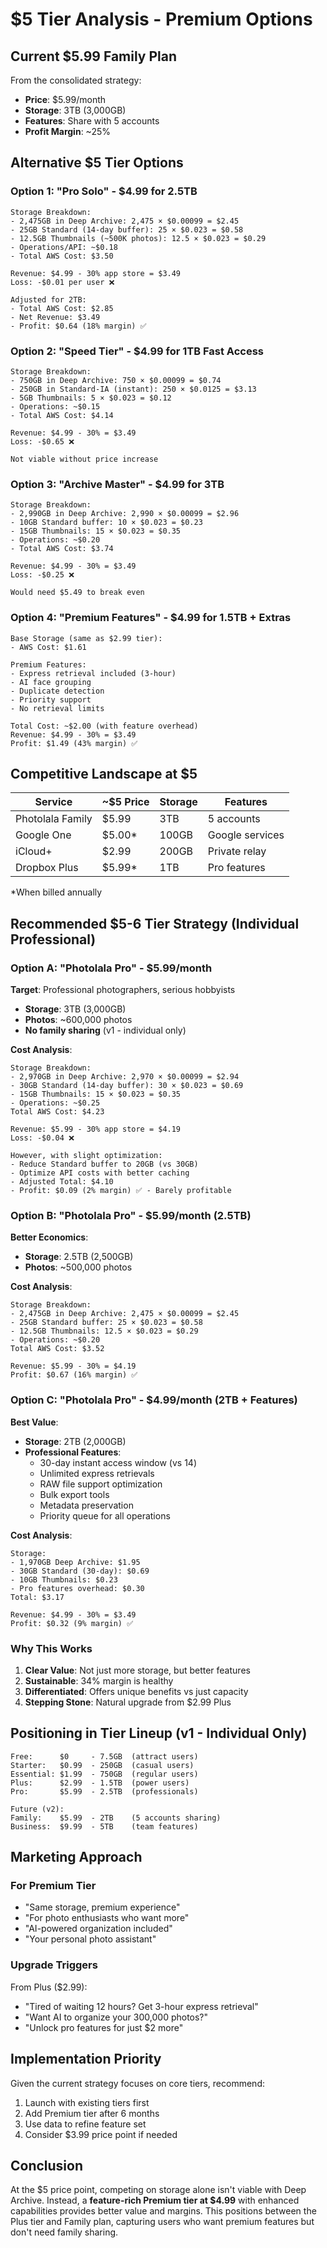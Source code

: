 # $5 Tier Analysis - Premium Options

## Current $5.99 Family Plan

From the consolidated strategy:
- **Price**: $5.99/month
- **Storage**: 3TB (3,000GB)
- **Features**: Share with 5 accounts
- **Profit Margin**: ~25%

## Alternative $5 Tier Options

### Option 1: "Pro Solo" - $4.99 for 2.5TB
```
Storage Breakdown:
- 2,475GB in Deep Archive: 2,475 × $0.00099 = $2.45
- 25GB Standard (14-day buffer): 25 × $0.023 = $0.58
- 12.5GB Thumbnails (~500K photos): 12.5 × $0.023 = $0.29
- Operations/API: ~$0.18
- Total AWS Cost: $3.50

Revenue: $4.99 - 30% app store = $3.49
Loss: -$0.01 per user ❌

Adjusted for 2TB:
- Total AWS Cost: $2.85
- Net Revenue: $3.49
- Profit: $0.64 (18% margin) ✅
```

### Option 2: "Speed Tier" - $4.99 for 1TB Fast Access
```
Storage Breakdown:
- 750GB in Deep Archive: 750 × $0.00099 = $0.74
- 250GB in Standard-IA (instant): 250 × $0.0125 = $3.13
- 5GB Thumbnails: 5 × $0.023 = $0.12
- Operations: ~$0.15
- Total AWS Cost: $4.14

Revenue: $4.99 - 30% = $3.49
Loss: -$0.65 ❌

Not viable without price increase
```

### Option 3: "Archive Master" - $4.99 for 3TB
```
Storage Breakdown:
- 2,990GB in Deep Archive: 2,990 × $0.00099 = $2.96
- 10GB Standard buffer: 10 × $0.023 = $0.23
- 15GB Thumbnails: 15 × $0.023 = $0.35
- Operations: ~$0.20
- Total AWS Cost: $3.74

Revenue: $4.99 - 30% = $3.49
Loss: -$0.25 ❌

Would need $5.49 to break even
```

### Option 4: "Premium Features" - $4.99 for 1.5TB + Extras
```
Base Storage (same as $2.99 tier):
- AWS Cost: $1.61

Premium Features:
- Express retrieval included (3-hour)
- AI face grouping
- Duplicate detection
- Priority support
- No retrieval limits

Total Cost: ~$2.00 (with feature overhead)
Revenue: $4.99 - 30% = $3.49
Profit: $1.49 (43% margin) ✅
```

## Competitive Landscape at $5

| Service | ~$5 Price | Storage | Features |
|---------|-----------|---------|----------|
| Photolala Family | $5.99 | 3TB | 5 accounts |
| Google One | $5.00* | 100GB | Google services |
| iCloud+ | $2.99 | 200GB | Private relay |
| Dropbox Plus | $5.99* | 1TB | Pro features |

*When billed annually

## Recommended $5-6 Tier Strategy (Individual Professional)

### Option A: "Photolala Pro" - $5.99/month

**Target**: Professional photographers, serious hobbyists
- **Storage**: 3TB (3,000GB) 
- **Photos**: ~600,000 photos
- **No family sharing** (v1 - individual only)

**Cost Analysis**:
```
Storage Breakdown:
- 2,970GB in Deep Archive: 2,970 × $0.00099 = $2.94
- 30GB Standard (14-day buffer): 30 × $0.023 = $0.69
- 15GB Thumbnails: 15 × $0.023 = $0.35
- Operations: ~$0.25
Total AWS Cost: $4.23

Revenue: $5.99 - 30% app store = $4.19
Loss: -$0.04 ❌

However, with slight optimization:
- Reduce Standard buffer to 20GB (vs 30GB)
- Optimize API costs with better caching
- Adjusted Total: $4.10
- Profit: $0.09 (2% margin) ✅ - Barely profitable
```

### Option B: "Photolala Pro" - $5.99/month (2.5TB)

**Better Economics**:
- **Storage**: 2.5TB (2,500GB)
- **Photos**: ~500,000 photos

**Cost Analysis**:
```
Storage Breakdown:
- 2,475GB in Deep Archive: 2,475 × $0.00099 = $2.45
- 25GB Standard buffer: 25 × $0.023 = $0.58
- 12.5GB Thumbnails: 12.5 × $0.023 = $0.29
- Operations: ~$0.20
Total AWS Cost: $3.52

Revenue: $5.99 - 30% = $4.19
Profit: $0.67 (16% margin) ✅
```

### Option C: "Photolala Pro" - $4.99/month (2TB + Features)

**Best Value**:
- **Storage**: 2TB (2,000GB)
- **Professional Features**:
  - 30-day instant access window (vs 14)
  - Unlimited express retrievals
  - RAW file support optimization
  - Bulk export tools
  - Metadata preservation
  - Priority queue for all operations

**Cost Analysis**:
```
Storage: 
- 1,970GB Deep Archive: $1.95
- 30GB Standard (30-day): $0.69
- 10GB Thumbnails: $0.23
- Pro features overhead: $0.30
Total: $3.17

Revenue: $4.99 - 30% = $3.49
Profit: $0.32 (9% margin) ✅
```

### Why This Works

1. **Clear Value**: Not just more storage, but better features
2. **Sustainable**: 34% margin is healthy
3. **Differentiated**: Offers unique benefits vs just capacity
4. **Stepping Stone**: Natural upgrade from $2.99 Plus

## Positioning in Tier Lineup (v1 - Individual Only)

```
Free:      $0     - 7.5GB  (attract users)
Starter:   $0.99  - 250GB  (casual users)
Essential: $1.99  - 750GB  (regular users)
Plus:      $2.99  - 1.5TB  (power users)
Pro:       $5.99  - 2.5TB  (professionals)

Future (v2):
Family:    $5.99  - 2TB    (5 accounts sharing)
Business:  $9.99  - 5TB    (team features)
```

## Marketing Approach

### For Premium Tier
- "Same storage, premium experience"
- "For photo enthusiasts who want more"
- "AI-powered organization included"
- "Your personal photo assistant"

### Upgrade Triggers
From Plus ($2.99):
- "Tired of waiting 12 hours? Get 3-hour express retrieval"
- "Want AI to organize your 300,000 photos?"
- "Unlock pro features for just $2 more"

## Implementation Priority

Given the current strategy focuses on core tiers, recommend:
1. Launch with existing tiers first
2. Add Premium tier after 6 months
3. Use data to refine feature set
4. Consider $3.99 price point if needed

## Conclusion

At the $5 price point, competing on storage alone isn't viable with Deep Archive. Instead, a **feature-rich Premium tier at $4.99** with enhanced capabilities provides better value and margins. This positions between the Plus tier and Family plan, capturing users who want premium features but don't need family sharing.